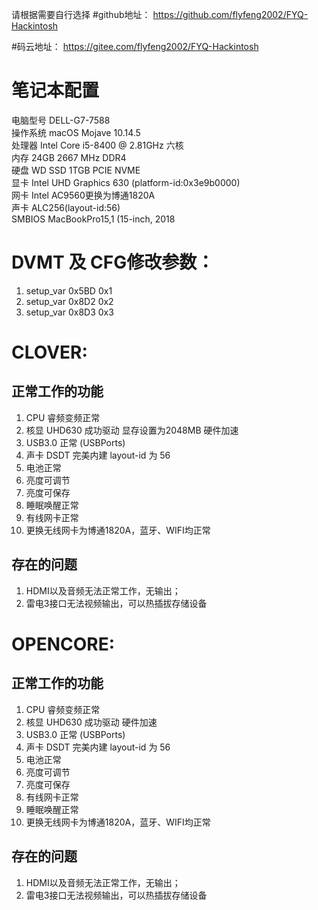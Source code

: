 请根据需要自行选择
#github地址：
https://github.com/flyfeng2002/FYQ-Hackintosh

#码云地址：
https://gitee.com/flyfeng2002/FYQ-Hackintosh


# 笔记本配置  
电脑型号 DELL-G7-7588  
操作系统 macOS Mojave 10.14.5  
处理器  Intel Core i5-8400 @ 2.81GHz 六核  
内存 24GB 2667 MHz DDR4  
硬盘  WD SSD 1TGB PCIE NVME  
显卡 Intel UHD Graphics 630 (platform-id:0x3e9b0000)  
网卡 Intel AC9560更换为博通1820A  
声卡 ALC256(layout-id:56)  
SMBIOS MacBookPro15,1 (15-inch, 2018  




# DVMT 及 CFG修改参数：
1. setup_var 0x5BD 0x1
2. setup_var 0x8D2 0x2
3. setup_var 0x8D3 0x3

# CLOVER:

## 正常工作的功能

1. CPU 睿频变频正常
2. 核显 UHD630 成功驱动 显存设置为2048MB 硬件加速
3. USB3.0 正常 (USBPorts)
4. 声卡 DSDT 完美内建 layout-id 为 56
5. 电池正常
6. 亮度可调节
7. 亮度可保存
8. 睡眠唤醒正常
9. 有线网卡正常
10. 更换无线网卡为博通1820A，蓝牙、WIFI均正常

## 存在的问题

1. HDMI以及音频无法正常工作，无输出；
2. 雷电3接口无法视频输出，可以热插拔存储设备  


# OPENCORE:

## 正常工作的功能
1. CPU 睿频变频正常
2. 核显 UHD630 成功驱动 硬件加速
3. USB3.0 正常 (USBPorts)
4. 声卡 DSDT 完美内建 layout-id 为 56
5. 电池正常
6. 亮度可调节
7. 亮度可保存
8. 有线网卡正常
9. 睡眠唤醒正常
10. 更换无线网卡为博通1820A，蓝牙、WIFI均正常

## 存在的问题

1. HDMI以及音频无法正常工作，无输出； 
2. 雷电3接口无法视频输出，可以热插拔存储设备
